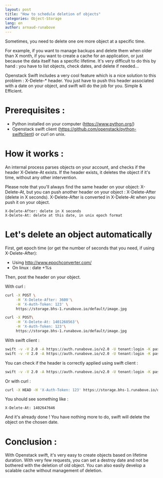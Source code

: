 ```yaml
---
layout: post
title: "How to schedule deletion of objects"
categories: Object-Storage
lang: en
author: arnaud-runabove
---
```


Sometimes, you need to delete one ore more object at a specific time.

For example, if you want to manage backups and delete them when older than X month, if  you want to create a cache for an application, or just because the data itself has a specific lifetime. It's very difficult to do this by hand : you have to list objects, check dates, and delete if needed...

Openstack Swift includes a very cool feature which is a nice solution to this problem : X-Delete-* header. You just have to push this header associated with a date on your object, and swift will do the job for you. Simple & Efficient.

# Prerequisites :

 * Python installed on your computer (https://www.python.org/)
 * Openstack swift client (https://github.com/openstack/python-swiftclient) or curl on unix.

# How it works :

An internal process parses objects on your account, and checks if the header X-Delete-At exists. If the header exists, it deletes the object if it's time, without any other intervention.


Please note that you'll always find the same header on your object: X-Delete-At, but you can push another header on your object : X-Delete-After (delete in X seconds). X-Delete-After is converted in X-Delete-At when you push it on your object.

```
X-Delete-After: delete in X seconds
X-Delete-At: delete at this date, in unix epoch format
```

# Let's delete an object automatically

First, get epoch time (or get the number of seconds that you need, if using X-Delete-After):

* Using http://www.epochconverter.com/
* On linux : date +%s

Then, post the header on your object.

With curl :
```bash
curl -X POST \
     -H 'X-Delete-After: 3600'\
     -H 'X-Auth-Token: 123' \
     https://storage.bhs-1.runabove.io/default/image.jpg

curl -X POST\
     -H 'X-Delete-At: 1401268563'\
     -H 'X-Auth-Token: 123'\
     https://storage.bhs-1.runabove.io/default/image.jpg
```

With swift client :
```bash
swift -v -V 2.0 -A https://auth.runabove.io/v2.0 -U tenant:login -K pass post --header "X-Delete-After: 3600" container object
swift -v -V 2.0 -A https://auth.runabove.io/v2.0 -U tenant:login -K pass post --header "X-Delete-At: 1401268563" container object
```

You can check if the header is correctly applied using swift client :
```bash
swift -v -V 2.0 -A https://auth.runabove.io/v2.0 -U tenant:login -K pass stat container object
```

Or with curl :
```bash
curl -X HEAD -H 'X-Auth-Token: 123' https://storage.bhs-1.runabove.io/default/image.jpg
```

You should see something like :
```
X-Delete-At: 1402647646
```

And it's already done ! You have nothing more to do, swift will delete the object on the chosen date.

# Conclusion :

With Openstack swift, it's very easy to create objects based on lifetime duration. With very few requests, you can set a destroy date and not be bothered with the deletion of old object.
You can also easily develop a scalable cache without management of deletion.